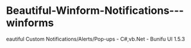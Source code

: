 # Beautiful-Winform-Notifications---winforms
eautiful Custom Notifications/Alerts/Pop-ups - C#,vb.Net - Bunifu UI 1.5.3 
